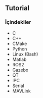 ## Tutorial
### İçindekiler 
- C
- C++
- CMake
- Python
- Linux (Bash)
- Matlab
- ROS2 
- Gazebo
- QT
- IPC
- Serial
- MAVLink
